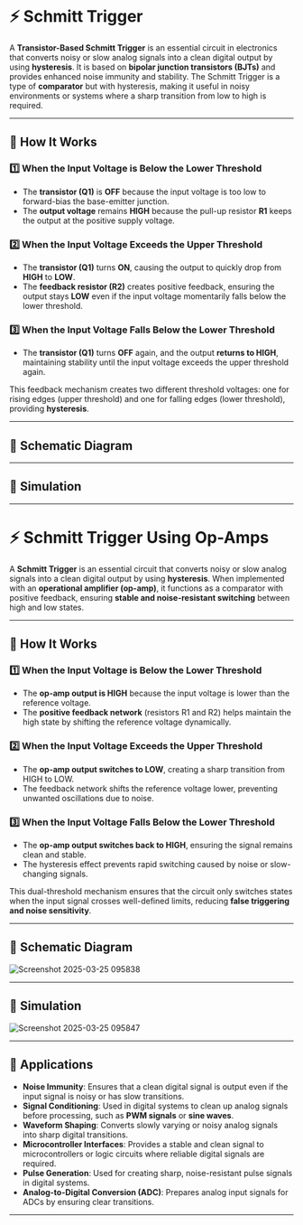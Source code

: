 # ⚡ Schmitt Trigger

A **Transistor-Based Schmitt Trigger** is an essential circuit in electronics that converts noisy or slow analog signals into a clean digital output by using **hysteresis**. It is based on **bipolar junction transistors (BJTs)** and provides enhanced noise immunity and stability. The Schmitt Trigger is a type of **comparator** but with hysteresis, making it useful in noisy environments or systems where a sharp transition from low to high is required.

---

## 🔹 How It Works

### **1️⃣ When the Input Voltage is Below the Lower Threshold**
- The **transistor (Q1)** is **OFF** because the input voltage is too low to forward-bias the base-emitter junction.
- The **output voltage** remains **HIGH** because the pull-up resistor **R1** keeps the output at the positive supply voltage.

### **2️⃣ When the Input Voltage Exceeds the Upper Threshold**
- The **transistor (Q1)** turns **ON**, causing the output to quickly drop from **HIGH** to **LOW**.
- The **feedback resistor (R2)** creates positive feedback, ensuring the output stays **LOW** even if the input voltage momentarily falls below the lower threshold.

### **3️⃣ When the Input Voltage Falls Below the Lower Threshold**
- The **transistor (Q1)** turns **OFF** again, and the output **returns to HIGH**, maintaining stability until the input voltage exceeds the upper threshold again.

This feedback mechanism creates two different threshold voltages: one for rising edges (upper threshold) and one for falling edges (lower threshold), providing **hysteresis**.

---

## 🔹 Schematic Diagram


---

## 🔹 Simulation


---


# ⚡ Schmitt Trigger Using Op-Amps

A **Schmitt Trigger** is an essential circuit that converts noisy or slow analog signals into a clean digital output by using **hysteresis**. When implemented with an **operational amplifier (op-amp)**, it functions as a comparator with positive feedback, ensuring **stable and noise-resistant switching** between high and low states.

---

## 🔹 How It Works

### **1️⃣ When the Input Voltage is Below the Lower Threshold**
- The **op-amp output is HIGH** because the input voltage is lower than the reference voltage.
- The **positive feedback network** (resistors R1 and R2) helps maintain the high state by shifting the reference voltage dynamically.

### **2️⃣ When the Input Voltage Exceeds the Upper Threshold**
- The **op-amp output switches to LOW**, creating a sharp transition from HIGH to LOW.
- The feedback network shifts the reference voltage lower, preventing unwanted oscillations due to noise.

### **3️⃣ When the Input Voltage Falls Below the Lower Threshold**
- The **op-amp output switches back to HIGH**, ensuring the signal remains clean and stable.
- The hysteresis effect prevents rapid switching caused by noise or slow-changing signals.

This dual-threshold mechanism ensures that the circuit only switches states when the input signal crosses well-defined limits, reducing **false triggering and noise sensitivity**.

---

## 🔹 Schematic Diagram

![Screenshot 2025-03-25 095838](https://github.com/user-attachments/assets/4f886563-7a26-420f-906d-371ce1dd3d05)

---
## 🔹 Simulation

![Screenshot 2025-03-25 095847](https://github.com/user-attachments/assets/da19986e-5211-4d00-8b13-860f9572245e)

---



## 🔹 Applications
- **Noise Immunity**: Ensures that a clean digital signal is output even if the input signal is noisy or has slow transitions.
- **Signal Conditioning**: Used in digital systems to clean up analog signals before processing, such as **PWM signals** or **sine waves**.
- **Waveform Shaping**: Converts slowly varying or noisy analog signals into sharp digital transitions.
- **Microcontroller Interfaces**: Provides a stable and clean signal to microcontrollers or logic circuits where reliable digital signals are required.
- **Pulse Generation**: Used for creating sharp, noise-resistant pulse signals in digital systems.
- **Analog-to-Digital Conversion (ADC)**: Prepares analog input signals for ADCs by ensuring clear transitions.

---



